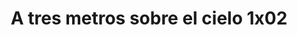 ---
layout: episodios
title: "A tres metros sobre el cielo 1x02"
url_serie_padre: 'a-tres-metros-sobre-el-cielo/temporada-1'
category: 'series'
capitulo: 'yes'
anio: '2019'
prev: 'capitulo-1'
proximo: 'capitulo-3'
sandbox: allow-same-origin allow-forms
idioma: 'Latino'
calidad: 'Full HD'
fuente: 'cueva'
reproductores_otros: ["https://gounlimited.to/embed-m170lqjn4129.html","Latino","https://mstream.space/3yh8sbasxxoi","Latino"]
reproductores_fembed: ["https://feurl.com/v/ewpwdc--5j5yjg7","Latino","https://feurl.com/v/2xk87i2277wmgl4","Latino"]
clasificacion: '+10'
tags:
- Ciencia-Ficcion
---